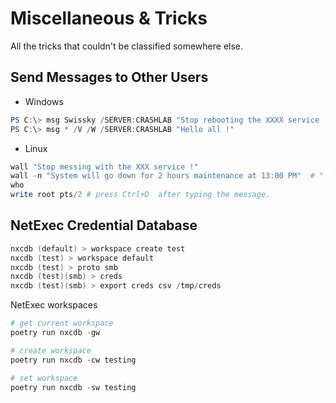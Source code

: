 # Miscellaneous & Tricks

All the tricks that couldn't be classified somewhere else.

## Send Messages to Other Users

* Windows

```powershell
PS C:\> msg Swissky /SERVER:CRASHLAB "Stop rebooting the XXXX service !"
PS C:\> msg * /V /W /SERVER:CRASHLAB "Hello all !"
```

* Linux

```powershell
wall "Stop messing with the XXX service !"
wall -n "System will go down for 2 hours maintenance at 13:00 PM"  # "-n" only for root
who
write root pts/2 # press Ctrl+D  after typing the message. 
```

## NetExec Credential Database

```ps1
nxcdb (default) > workspace create test
nxcdb (test) > workspace default
nxcdb (test) > proto smb
nxcdb (test)(smb) > creds
nxcdb (test)(smb) > export creds csv /tmp/creds
```

NetExec workspaces

```ps1
# get current workspace
poetry run nxcdb -gw 

# create workspace
poetry run nxcdb -cw testing

# set workspace
poetry run nxcdb -sw testing 
```
